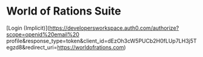 # World of Rations Suite

[Login (Implicit)](https://developersworkspace.auth0.com/authorize?scope=openid%20email%20 profile&response_type=token&client_id=dEzOh3cW5PUCb2H0fLUp7LH3j5Tegzd8&redirect_uri=https://worldofrations.com)